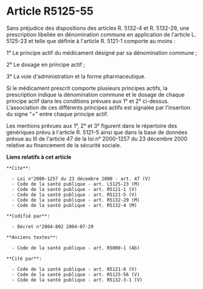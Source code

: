 # Article R5125-55

Sans préjudice des dispositions des articles R. 5132-4 et R. 5132-29, une prescription libellée en dénomination commune en
application de l'article L. 5125-23 et telle que définie à l'article R. 5121-1 comporte au moins :

1° Le principe actif du médicament désigné par sa dénomination commune ;

2° Le dosage en principe actif ;

3° La voie d'administration et la forme pharmaceutique.

Si le médicament prescrit comporte plusieurs principes actifs, la prescription indique la dénomination commune et le dosage
de chaque principe actif dans les conditions prévues aux 1° et 2° ci-dessus. L'association de ces différents principes actifs
est signalée par l'insertion du signe "+" entre chaque principe actif.

Les mentions prévues aux 1°, 2° et 3° figurent dans le répertoire des génériques prévu à l'article R. 5121-5 ainsi que dans
la base de données prévue au III de l'article 47 de la loi n° 2000-1257 du 23 décembre 2000 relative au financement de la
sécurité sociale.

**Liens relatifs à cet article**

	**Cite**:

	  - Loi n°2000-1257 du 23 décembre 2000 - art. 47 (V)
	  - Code de la santé publique - art. L5125-23 (M)
	  - Code de la santé publique - art. R5121-1 (V)
	  - Code de la santé publique - art. R5121-5 (V)
	  - Code de la santé publique - art. R5132-29 (M)
	  - Code de la santé publique - art. R5132-4 (M)

	**Codifié par**:

	  - Décret n°2004-802 2004-07-29

	**Anciens textes**:

	  - Code de la santé publique - art. R5000-1 (Ab)

	**Cité par**:

	  - Code de la santé publique - art. R5121-8 (V)
	  - Code de la santé publique - art. R5125-56 (V)
	  - Code de la santé publique - art. R5132-3-1 (V)
